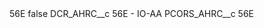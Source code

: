 <?xml version="1.0" encoding="UTF-8"?>
<CustomMetadata xmlns="http://soap.sforce.com/2006/04/metadata" xmlns:xsi="http://www.w3.org/2001/XMLSchema-instance" xmlns:xsd="http://www.w3.org/2001/XMLSchema">
    <label>56E</label>
    <protected>false</protected>
    <values>
        <field>DCR_AHRC__c</field>
        <value xsi:type="xsd:string">56E - IO-AA</value>
    </values>
    <values>
        <field>PCORS_AHRC__c</field>
        <value xsi:type="xsd:string">56E</value>
    </values>
</CustomMetadata>
